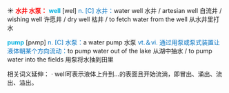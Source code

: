 ☀ <font color="red">**水井 水泵：**</font>
<font color="sky blue">**well**</font> [wel] 
<font color="#0070c0">n. [C] 水井：</font>water well 水井 / artesian well 自流井 / wishing well 许愿井 / dry well 枯井 / to fetch water from the well 从水井里打水

<font color="sky blue">**pump**</font> [pʌmp] 
<font color="#0070c0">n. [C] 水泵：</font>a water pump 水泵 <font color="#0070c0">vt.＆vi. 通过用泵或泵式装置让液体朝某个方向流动：</font>to pump water out of the lake 从湖中抽水 / to pump water into the fields 用泵将水抽到田里

相关词义延伸：
· well可表示液体上升到…的表面且开始流淌，即冒出、涌出、流出、溢出。 
